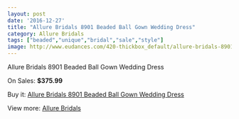 ```yaml
---
layout: post
date: '2016-12-27'
title: "Allure Bridals 8901 Beaded Ball Gown Wedding Dress"
category: Allure Bridals
tags: ["beaded","unique","bridal","sale","style"]
image: http://www.eudances.com/420-thickbox_default/allure-bridals-8901-beaded-ball-gown-wedding-dress.jpg
---
```

Allure Bridals 8901 Beaded Ball Gown Wedding Dress

On Sales: **$375.99**
<a href="https://www.eudances.com/en/allure-bridals/130-allure-bridals-8901-beaded-ball-gown-wedding-dress.html"><amp-img layout="responsive" width="600" height="600" src="//www.eudances.com/420-thickbox_default/allure-bridals-8901-beaded-ball-gown-wedding-dress.jpg" alt="Allure Bridals 8901 Beaded Ball Gown Wedding Dress 0" /></a>
<a href="https://www.eudances.com/en/allure-bridals/130-allure-bridals-8901-beaded-ball-gown-wedding-dress.html"><amp-img layout="responsive" width="600" height="600" src="//www.eudances.com/421-thickbox_default/allure-bridals-8901-beaded-ball-gown-wedding-dress.jpg" alt="Allure Bridals 8901 Beaded Ball Gown Wedding Dress 1" /></a>
<a href="https://www.eudances.com/en/allure-bridals/130-allure-bridals-8901-beaded-ball-gown-wedding-dress.html"><amp-img layout="responsive" width="600" height="600" src="//www.eudances.com/422-thickbox_default/allure-bridals-8901-beaded-ball-gown-wedding-dress.jpg" alt="Allure Bridals 8901 Beaded Ball Gown Wedding Dress 2" /></a>
<a href="https://www.eudances.com/en/allure-bridals/130-allure-bridals-8901-beaded-ball-gown-wedding-dress.html"><amp-img layout="responsive" width="600" height="600" src="//www.eudances.com/423-thickbox_default/allure-bridals-8901-beaded-ball-gown-wedding-dress.jpg" alt="Allure Bridals 8901 Beaded Ball Gown Wedding Dress 3" /></a>
<a href="https://www.eudances.com/en/allure-bridals/130-allure-bridals-8901-beaded-ball-gown-wedding-dress.html"><amp-img layout="responsive" width="600" height="600" src="//www.eudances.com/424-thickbox_default/allure-bridals-8901-beaded-ball-gown-wedding-dress.jpg" alt="Allure Bridals 8901 Beaded Ball Gown Wedding Dress 4" /></a>

Buy it: [Allure Bridals 8901 Beaded Ball Gown Wedding Dress](https://www.eudances.com/en/allure-bridals/130-allure-bridals-8901-beaded-ball-gown-wedding-dress.html "Allure Bridals 8901 Beaded Ball Gown Wedding Dress")

View more: [Allure Bridals](https://www.eudances.com/en/2-allure-bridals "Allure Bridals")